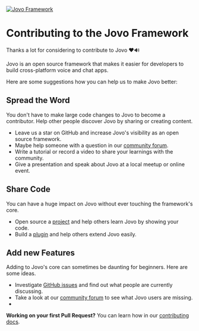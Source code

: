 [![Jovo Framework](../docs/img/jovo-header.png)](https://www.jovo.tech)

# Contributing to the Jovo Framework

Thanks a lot for considering to contribute to Jovo ❤️🔊

Jovo is an open source framework that makes it easier for developers to build cross-platform voice and chat apps.

Here are some suggestions how you can help us to make Jovo better:

## Spread the Word

You don't have to make large code changes to Jovo to become a contributor. Help other people discover Jovo by sharing or creating content.

- Leave us a star on GitHub and increase Jovo's visibility as an open source framework.
- Maybe help someone with a question in our [community forum](https://community.jovo.tech/).
- Write a tutorial or record a video to share your learnings with the community.
- Give a presentation and speak about Jovo at a local meetup or online event.

## Share Code

You can have a huge impact on Jovo without ever touching the framework's core.

- Open source a [project](https://github.com/FlorianHollandt/skillPlayer-basic) and help others learn Jovo by showing your code.
- Build a [plugin](https://www.jovo.tech/docs/plugins) and help others extend Jovo easily.

## Add new Features

Adding to Jovo's core can sometimes be daunting for beginners. Here are some ideas.

- Investigate [GitHub issues](https://github.com/jovotech/jovo-framework/issues) and find out what people are currently discussing.
- Take a look at our [community forum](https://community.jovo.tech/) to see what Jovo users are missing.
-

**Working on your first Pull Request?** You can learn how in our [contributing docs](https://www.jovo.tech/docs/contributing).
